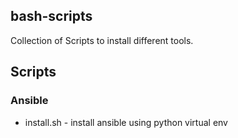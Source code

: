 bash-scripts
-----

Collection of Scripts to install different tools.

## Scripts

### Ansible

* install.sh - install ansible using python virtual env


